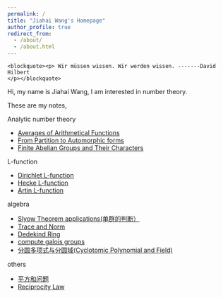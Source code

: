 ```yaml
---
permalink: /
title: "Jiahai Wang's Homepage"
author_profile: true
redirect_from: 
  - /about/
  - /about.html
---
```


<!-- Language Selector -->
<!-- <select class="sel-lang" onchange= "onLanChange(this.options[this.options.selectedIndex].value)">
    <option value="0" selected> 中文 Chinese </option>
    <option value="1"> 英文 English </option>
</select> -->

<!-- Chinese Version -->
<div class="zh post-container">


    <blockquote><p> Wir müssen wissen. Wir werden wissen. -------David Hilbert
    </p></blockquote>

    
<p>Hi, my name is Jiahai Wang,  I am interested in number theory. </p>


These are my notes, <br>


Analytic number theory

<ul>
  
<li><a href=""> Averages of Arithmetical Functions </a></li>

<li><a href="https://JiahaiWang.github.io/From%20Partition%20to%20Automorphic%20forms.pdf">From Partition to Automorphic forms</a></li>

<li><a href=""> Finite Abelian Groups and Their Characters  </a></li>
 </ul>


L-function

<ul>
<li><a href="">Dirichlet L-function</a></li>

<li><a href="">Hecke L-function</a></li>

<li><a href="">Artin L-function </a></li>
 </ul>


algebra
<ul>
<li><a href="">Slyow Theorem applications(单群的判断）</a></li>

<li><a href="">Trace and Norm </a></li>

<li><a href="">Dedekind Ring</a></li>

<li><a href="">compute galois groups </a></li>


<li><a href="https://JiahaiWang.github.io/分圆多项式和分圆域_Cyclotomic_Polynomial_and_Field_.pdf">分圆多项式与分圆域(Cyclotomic Polynomial and Field)</a></li>

 </ul>
 
others 

<ul>
<li><a href="https://JiahaiWang.github.io/%E5%B9%B3%E6%96%B9%E5%92%8C%E9%97%AE%E9%A2%98.pdf">平方和问题</a></li>

<li><a href="https://JiahaiWang.github.io/Reciprocity_Law.pdf">Reciprocity Law</a></li>


 </ul>
    
